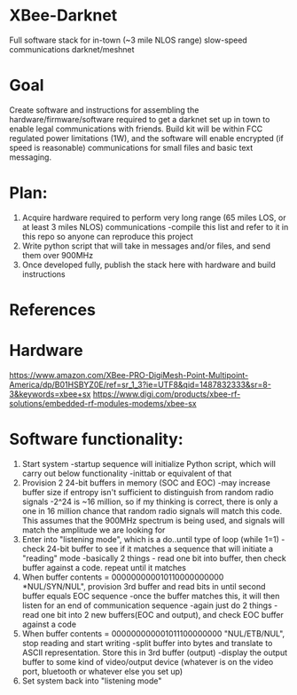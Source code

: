 # XBee-Darknet
Full software stack for in-town (~3 mile NLOS range) slow-speed communications darknet/meshnet

# Goal
Create software and instructions for assembling the hardware/firmware/software required to get a darknet set up in town to enable legal communications with friends.  Build kit will be within FCC regulated power limitations (1W), and the software will enable encrypted (if speed is reasonable) communications for small files and basic text messaging.

# Plan:
1. Acquire hardware required to perform very long range (65 miles LOS, or at least 3 miles NLOS) communications
-compile this list and refer to it in this repo so anyone can reproduce this project
2. Write python script that will take in messages and/or files, and send them over 900MHz
3. Once developed fully, publish the stack here with hardware and build instructions

# References
# Hardware
https://www.amazon.com/XBee-PRO-DigiMesh-Point-Multipoint-America/dp/B01HSBYZ0E/ref=sr_1_3?ie=UTF8&qid=1487832333&sr=8-3&keywords=xbee+sx
https://www.digi.com/products/xbee-rf-solutions/embedded-rf-modules-modems/xbee-sx

# Software functionality:
1. Start system
-startup sequence will initialize Python script, which will carry out below functionality
-inittab or equivalent of that
2. Provision 2 24-bit buffers in memory (SOC and EOC)
-may increase buffer size if entropy isn't sufficient to distinguish from random radio signals
-2^24 is ~16 million, so if my thinking is correct, there is only a one in 16 million chance that random radio signals will match this code.  This assumes that the 900MHz spectrum is being used, and signals will match the amplitude we are looking for
3. Enter into "listening mode", which is a do..until type of loop (while 1=1)
-check 24-bit buffer to see if it matches a sequence that will initiate a "reading" mode
-basically 2 things - read one bit into buffer, then check buffer against a code. repeat until it matches
4. When buffer contents = 000000000010110000000000 *NUL/SYN/NUL", provision 3rd buffer and read bits in until second buffer equals EOC sequence
-once the buffer matches this, it will then listen for an end of communication sequence
-again just do 2 things - read one bit into 2 new buffers(EOC and output), and check EOC buffer against a code
5. When buffer contents = 000000000001011100000000 "NUL/ETB/NUL", stop reading and start writing
-split buffer into bytes and translate to ASCII representation.  Store this in 3rd buffer (output)
-display the output buffer to some kind of video/output device (whatever is on the video port, bluetooth or whatever else you set up)
6. Set system back into "listening mode"
